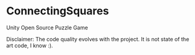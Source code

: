 # ConnectingSquares
Unity Open Source Puzzle Game

Disclaimer: The code quality evolves with the project. It is not state of the art code, I know :).